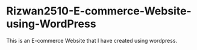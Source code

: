 # Rizwan2510-E-commerce-Website-using-WordPress
This is an E-commerce Website that I have created using wordpress.
